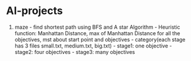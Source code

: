 # AI-projects
1. maze - find shortest path using BFS and A star Algorithm
        - Heuristic function: Manhattan Distance, max of Manhattan Distance for all the objectives, mst about start point and objectives
        - category(each stage has 3 files small.txt, medium.txt, big.txt)
          - stage1: one objective
          - stage2: four objectives
          - stage3: many objectives
